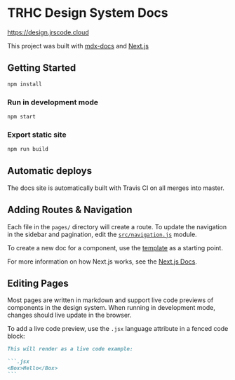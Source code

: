 # TRHC Design System Docs

https://design.jrscode.cloud

This project was built with [mdx-docs][] and [Next.js][]

## Getting Started

```sh
npm install
```

### Run in development mode

```sh
npm start
```

### Export static site

```sh
npm run build
```

## Automatic deploys

The docs site is automatically built with Travis CI on all merges into master.

## Adding Routes & Navigation

Each file in the `pages/` directory will create a route.
To update the navigation in the sidebar and pagination,
edit the [`src/navigation.js`](src/navigation.js) module.

To create a new doc for a component, use the [template](pages/template.md) as a starting point.

For more information on how Next.js works, see the [Next.js Docs][next.js].

## Editing Pages

Most pages are written in markdown and support live code previews of components in the design system.
When running in development mode, changes should live update in the browser.

To add a live code preview, use the `.jsx` language attribute in a fenced code block:

````md
This will render as a live code example:

```.jsx
<Box>Hello</Box>
```
````

[mdx-docs]: https://github.com/jxnblk/mdx-docs
[next.js]: https://github.com/zeit/next.js/
[docs-components]: https://github.com/jxnblk/mdx-docs/blob/master/docs/components.md
[docs-theming]: https://github.com/jxnblk/mdx-docs/blob/master/docs/theming.md

